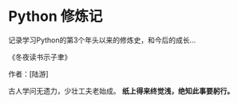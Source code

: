 # Python 修炼记

记录学习Python的第3个年头以来的修炼史，和今后的成长...

《冬夜读书示子聿》

作者：[陆游]

古人学问无遗力，少壮工夫老始成。
**纸上得来终觉浅，绝知此事要躬行。**
